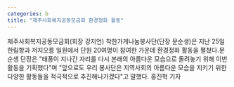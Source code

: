 ```yaml
---
categories: b
title: "제주사회복지공동모금회 환경정화 활동"
---
```

제주사회복지공동모금회(회장 강지언) 착한가게나눔봉사단(단장 문순생)은 지난 25일 한림항과 저지오름 일원에서 단원 20여명이 참여한 가운데 환경정화 활동을 펼쳤다.문순생 단장은 "태풍이 지나간 자리를 다시 본래의 아름다운 모습으로 돌려놓기 위해 이번 활동을 기획했다"며 "앞으로도 우리 봉사단은 지역사회의 아름다운 모습을 지키기 위한 다양한 활동들을 적극적으로 추진해나가겠다"고 말했다. 홍진혁 기자